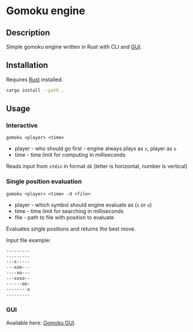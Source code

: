 # Gomoku engine

## Description

Simple gomoku engine written in Rust with CLI and [GUI](https://github.com/Maneren/gomoku-gui-dioxus).

## Installation

Requires [Rust](https://www.rust-lang.org/tools/install) installed.

```sh
cargo install --path .
```

## Usage

### Interactive

`gomoku <player> <time>`

- player - who should go first - engine always plays as `x`, player as `o`
- time - time limit for computing in milliseconds

Reads input from `stdin` in format `d6` (letter is horizontal, number is vertical)

### Single position evaluation

`gomoku <player> <time> -d <file>`

- player - which symbol should engine evaluate as (`x` or `o`)
- time - time limit for searching in milliseconds
- file - path to file with position to evaluate

Evaluates single positions and returns the best move.

Input file example:

```txt
---------
---------
---x-----
---xoo---
----xo---
---xxxo--
------oo-
--------x
---------
```

### GUI

Available here: [Gomoku GUI](https://github.com/Maneren/gomoku-gui-dioxus).
